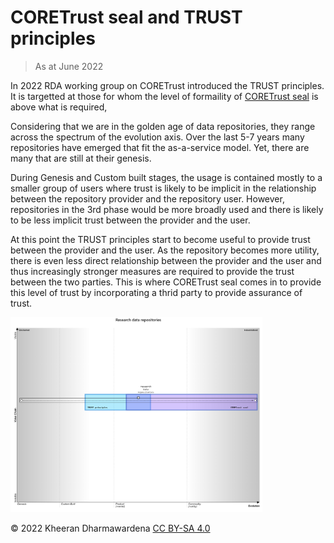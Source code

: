 # CORETrust seal and TRUST principles

> As at June 2022

In 2022 RDA working group on CORETrust introduced the TRUST principles.  It is targetted at those
for whom the level of formaility of [CORETrust seal](https://www.coretrustseal.org/) is above what is required,

Considering that we are in the golden age of data repositories, they range across the spectrum of
the evolution axis.  Over the last 5-7 years many repositories have emerged that fit the as-a-service
model.  Yet, there are many that are still at their genesis.

During Genesis and Custom built stages, the usage is contained mostly to a smaller group of users where
trust is likely to be implicit in the relationship between the repository provider and the repository
user.  However, repositories in the 3rd phase would be more broadly used and there is likely to be less
implicit trust between the provider and the user.

At this point the TRUST principles start to become useful to provide trust between the provider and the
user.  As the repository becomes more utility, there is even less direct relationship between the
provider and the user and thus increasingly stronger measures are required to provide the trust between
the two parties.  This is where CORETrust seal comes in to provide this level of trust by incorporating
a thrid party to provide assurance of trust.

<img src="./Resources/Research data repositories.png" width="80%">

© 2022 Kheeran Dharmawardena [CC BY-SA 4.0](https://creativecommons.org/licenses/by-sa/4.0/)